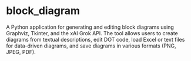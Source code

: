 # block_diagram
A Python application for generating and editing block diagrams using Graphviz, Tkinter, and the xAI Grok API. The tool allows users to create diagrams from textual descriptions, edit DOT code, load Excel or text files for data-driven diagrams, and save diagrams in various formats (PNG, JPEG, PDF).

